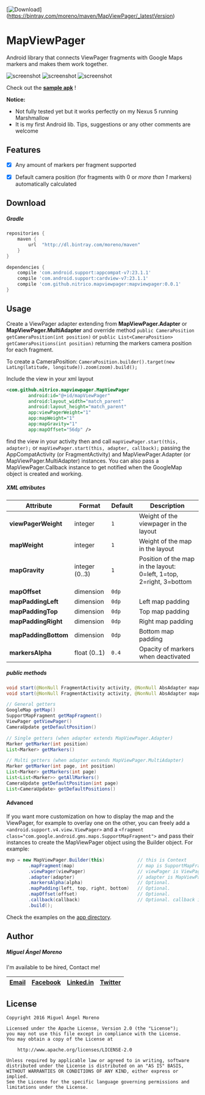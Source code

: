 [![Download](https://api.bintray.com/packages/moreno/maven/MapViewPager/images/download.svg)]
(https://bintray.com/moreno/maven/MapViewPager/_latestVersion)

# MapViewPager

Android library that connects ViewPager fragments with Google Maps markers and makes them work together.

![screenshot](http://i.imgur.com/tZ7wO4D.png) ![screenshot](http://i.imgur.com/mfbp5ps.png) ![screenshot](http://i.imgur.com/C4dVMU7.png)

Check out the **[sample apk](https://github.com/nitrico/MapViewPager/raw/master/MapViewPager.apk)** !

**Notice:**
* Not fully tested yet but it works perfectly on my Nexus 5 running Marshmallow
* It is my first Android lib. Tips, suggestions or any other comments are welcome


## Features

- [x] Any amount of markers per fragment supported
- [x] Default camera position (for fragments with 0 or *more than 1* markers) automatically calculated


## Download

##### Gradle

```gradle
repositories {
    maven {
        url  "http://dl.bintray.com/moreno/maven" 
    }
}

dependencies {
    compile 'com.android.support:appcompat-v7:23.1.1'
    compile 'com.android.support:cardview-v7:23.1.1'
    compile 'com.github.nitrico.mapviewpager:mapviewpager:0.0.1'
}
```


## Usage

Create a ViewPager adapter extending from **MapViewPager.Adapter** or **MapViewPager.MultiAdapter** and override method
`public CameraPosition getCameraPosition(int position)` or `public List<CameraPosition> getCameraPositions(int position)` returning the markers camera position for each fragment.

To create a CameraPosition: 
`CameraPosition.builder().target(new LatLng(latitude, longitude)).zoom(zoom).build();`

Include the view in your xml layout

```xml
<com.github.nitrico.mapviewpager.MapViewPager
        android:id="@+id/mapViewPager"
        android:layout_width="match_parent"
        android:layout_height="match_parent"
        app:viewPagerWeight="1"
        app:mapWeight="1"
        app:mapGravity="1"
        app:mapOffset="56dp" />
```
find the view in your activity then and call `mapViewPager.start(this, adapter);` or `mapViewPager.start(this, adapter, callback);` passing the AppCompatActivity (or FragmentActivity) and MapViewPager.Adapter (or MapViewPager.MultiAdapter) instances. You can also pass a MapViewPager.Callback instance to get notified when the GoogleMap object is created and working.

##### XML attributes

|Attribute|Format|Default|Description
|---|---|---|---|
|**viewPagerWeight**|integer|`1`|Weight of the viewpager in the layout|
|**mapWeight**|integer|`1`|Weight of the map in the layout|
|**mapGravity**|integer (0..3)|`1`|Position of the map in the layout: 0=left, 1=top, 2=right, 3=bottom|
|**mapOffset**|dimension|`0dp`||
|**mapPaddingLeft**|dimension|`0dp`|Left map padding|
|**mapPaddingTop**|dimension|`0dp`|Top map padding|
|**mapPaddingRight**|dimension|`0dp`|Right map padding|
|**mapPaddingBottom**|dimension|`0dp`|Bottom map padding|
|**markersAlpha**|float (0..1)|`0.4`|Opacity of markers when deactivated|

##### public methods

```java
void start(@NonNull FragmentActivity activity, @NonNull AbsAdapter mapAdapter) 
void start(@NonNull FragmentActivity activity, @NonNull AbsAdapter mapAdapter, @Nullable Callback callback)

// General getters
GoogleMap getMap()
SupportMapFragment getMapFragment()
ViewPager getViewPager() 
CameraUpdate getDefaultPosition() 

// Single getters (when adapter extends MapViewPager.Adapter)
Marker getMarker(int position)
List<Marker> getMarkers()

// Multi getters (when adapter extends MapViewPager.MultiAdapter)
Marker getMarker(int page, int position)
List<Marker> getMarkers(int page) 
List<List<Marker>> getAllMarkers()
CameraUpdate getDefaultPosition(int page) 
List<CameraUpdate> getDefaultPositions()
```

#### Advanced

If you want more customization on how to display the map and the ViewPager, for example to overlay one on the other, you can freely add a `<android.support.v4.view.ViewPager>` and a `<fragment class="com.google.android.gms.maps.SupportMapFragment">` and pass their instances to create the MapViewPager object using the Builder object. For example:

```java
mvp = new MapViewPager.Builder(this)            // this is Context
        .mapFragment(map)                       // map is SupportMapFragment
        .viewPager(viewPager)                   // viewPager is ViewPager
        .adapter(adapter)                       // adapter is MapViewPager.Adapter or MapViewPager.MultiAdapter
        .markersAlpha(alpha)                    // Optional.
        .mapPadding(left, top, right, bottom)   // Optional.
        .mapOffset(offset)                      // Optional.
        .callback(callback)                     // Optional. callback is MapViewPager.Callback
        .build();
```

Check the examples on the [app directory](https://github.com/nitrico/MapViewPager/tree/master/app).

## Author

##### Miguel Ángel Moreno

I'm available to be hired, Contact me!

|[Email](mailto:nitrico@gmail.com)|[Facebook](https://www.facebook.com/miguelangelmoreno)|[Linked.in](https://www.linkedin.com/in/morenomiguelangel)|[Twitter](https://twitter.com/nitrico/)
|---|---|---|---|

## License
```
Copyright 2016 Miguel Ángel Moreno

Licensed under the Apache License, Version 2.0 (the "License");
you may not use this file except in compliance with the License.
You may obtain a copy of the License at

    http://www.apache.org/licenses/LICENSE-2.0

Unless required by applicable law or agreed to in writing, software
distributed under the License is distributed on an "AS IS" BASIS,
WITHOUT WARRANTIES OR CONDITIONS OF ANY KIND, either express or implied.
See the License for the specific language governing permissions and
limitations under the License.
```
